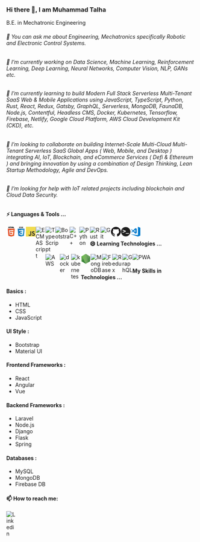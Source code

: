 ### Hi there 👋, I am Muhammad Talha
B.E. in Mechatronic Engineering

###### 💬 You can ask me about Engineering, Mechatronics specifically Robotic and Electronic Control Systems.
###### 🔭 I’m currently working on Data Science, Machine Learning, Reinforcement Learning, Deep Learning, Neural Networks, Computer Vision, NLP, GANs etc. 
###### 🌱 I’m currently learning to build Modern Full Stack Serverless Multi-Tenant SaaS Web & Mobile Applications using JavaScript, TypeScript, Python, Rust, React, Redux, Gatsby, GraphQL, Serverless, MongoDB, FaunaDB, Node.js, Contentful, Headless CMS, Docker, Kubernetes, Tensorflow, Firebase, Netlify, Google Cloud Platform, AWS Cloud Development Kit (CKD), etc. 
###### 👯 I’m looking to collaborate on building Internet-Scale Multi-Cloud Multi-Tenant Serverless SaaS Global Apps ( Web, Mobile, and Desktop ) integrating AI, IoT, Blockchain, and eCommerce Services ( Defi & Ethereum ) and bringing innovation by using a combination of Design Thinking, Lean Startup Methodology, Agile and DevOps.  
###### 🤔 I’m looking for help with IoT related projects including blockchain and Cloud Data Security. 

#### ⚡ Languages & Tools ...
<img align="left" alt="HTML5" width="26px" src="https://raw.githubusercontent.com/github/explore/80688e429a7d4ef2fca1e82350fe8e3517d3494d/topics/html/html.png" />
<img align="left" alt="CSS3" width="26px" src="https://raw.githubusercontent.com/github/explore/80688e429a7d4ef2fca1e82350fe8e3517d3494d/topics/css/css.png" />
<img align="left" alt="JavaScript" width="26px" src="https://raw.githubusercontent.com/github/explore/80688e429a7d4ef2fca1e82350fe8e3517d3494d/topics/javascript/javascript.png" />
<img align="left" alt="ECMAScript" width="26px" src="https://upload.wikimedia.org/wikipedia/fa/d/d5/Ecmascript-logo-bf5110fcdc155bf03a62c7863573ec65-21213.png" />
<img align="left" alt="TypeScript" width="26px" src="https://encrypted-tbn0.gstatic.com/images?q=tbn:ANd9GcRbErme3WHnTAJjqqKRVlsnc6gfSTHFS_AfRA&usqp=CAU" />
<img align="left" alt="Bootstrap" width="38px" src="https://camo.githubusercontent.com/a664defdd5c2ec93a3fbfb51e0f2aaafa5dc57bf1e13aa47456ced037b3cebe8/68747470733a2f2f676574626f6f7473747261702e636f6d2f646f63732f352e302f6173736574732f6272616e642f626f6f7473747261702d6c6f676f2d736861646f772e706e67" />
<img align="left" alt="C++" width="26px" src="https://upload.wikimedia.org/wikipedia/commons/thumb/1/18/ISO_C%2B%2B_Logo.svg/306px-ISO_C%2B%2B_Logo.svg.png" /> 
<img align="left" alt="Python" width="28px" src="https://cdn.pling.com/img//hive/content-pre1/66411-1.png" />
<img align="left" alt="Rust" width="28px" src="https://camo.githubusercontent.com/6a6e79ad0737ed38a9c3597d4bca394b8994fb89/68747470733a2f2f75706c6f61642e77696b696d656469612e6f72672f77696b6970656469612f636f6d6d6f6e732f7468756d622f642f64352f527573745f70726f6772616d6d696e675f6c616e67756167655f626c61636b5f6c6f676f2e7376672f3130323470782d527573745f70726f6772616d6d696e675f6c616e67756167655f626c61636b5f6c6f676f2e7376672e706e67" />
<img align="left" alt="Git" width="28px" src="https://git-scm.com/images/logos/downloads/Git-Icon-1788C.png" />
<img align="left" alt="GitHub" width="26px" src="https://raw.githubusercontent.com/github/explore/78df643247d429f6cc873026c0622819ad797942/topics/github/github.png" />
<img align="left" alt="Terminal" width="26px" src="https://raw.githubusercontent.com/github/explore/80688e429a7d4ef2fca1e82350fe8e3517d3494d/topics/terminal/terminal.png" />
<img align="left" alt="Visual Studio Code" width="26px" src="https://raw.githubusercontent.com/github/explore/80688e429a7d4ef2fca1e82350fe8e3517d3494d/topics/visual-studio-code/visual-studio-code.png" />

<br>

#### 😄 Learning Technologies ...
<img align="left" alt="AWS" width="38px" src="https://futurumresearch.com/wp-content/uploads/2020/01/aws-logo.png" />
<img align="left" alt="docker" width="30px" src="https://www.docker.com/sites/default/files/d8/styles/role_icon/public/2019-07/Moby-logo.png?itok=sYH_JEaJ" /> 
<img align="left" alt="kubernetes" width="26px" src="https://miro.medium.com/max/800/1*WpKHLIDsJZgWKJe-SkOtcg.png" /> 
<img align="left" alt="Node.js" width="26px" src="https://raw.githubusercontent.com/github/explore/80688e429a7d4ef2fca1e82350fe8e3517d3494d/topics/nodejs/nodejs.png" />
<img align="left" alt="MongoDB" width="30px" src="https://img.icons8.com/color/452/mongodb.png" />
<img align="left" alt="Firebase" width="27px" src="https://img.icons8.com/color/452/firebase.png" />
<img align="left" alt="Redux" width="27px" src="https://everyday.codes/wp-content/uploads/2020/01/0-U2DmhXYumRyXH6X1.png" />
<img align="left" alt="GraphQL" width="27px" src="https://upload.wikimedia.org/wikipedia/commons/thumb/1/17/GraphQL_Logo.svg/1200px-GraphQL_Logo.svg.png" />
<img align="left" alt="PWA" width="50px" src="https://upload.wikimedia.org/wikipedia/commons/thumb/d/d5/Progressive_Web_Apps_Logo.svg/1200px-Progressive_Web_Apps_Logo.svg.png" />

<br>

#### My Skills in Technologies ...

#### Basics :
  - HTML
  - CSS
  - JavaScript

#### UI Style :
- Bootstrap
- Material UI

#### Frontend Frameworks :
- React
- Angular 
- Vue

#### Backend Frameworks :
- Laravel
- Node.js
- Django
- Flask
- Spring

#### Databases :
- MySQL
- MongoDB
- Firebase DB


#### 📫 How to reach me:
<a href="https://www.linkedin.com/in/muhammad-talha-8418a81bb/" target="_blank">
<img align="left" width="26px" src="https://image.flaticon.com/icons/png/512/174/174857.png"; alt="Linkedin">
</a> 
<!--
**hmtalha786/hmtalha786** is a ✨ _special_ ✨ repository because its `README.md` (this file) appears on your GitHub profile.

Here are some ideas to get you started:

- 🔭 I’m currently working on ...
- 🌱 I’m currently learning ...
- 👯 I’m looking to collaborate on ...
- 🤔 I’m looking for help with ...
- 💬 Ask me about ...
- 📫 How to reach me: ...
- 😄 Pronouns: ...
- ⚡ Fun fact: ...
-->
